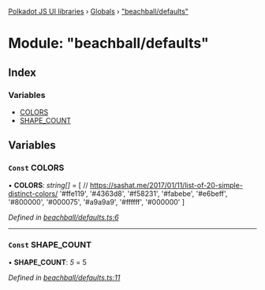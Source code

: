 [Polkadot JS UI libraries](../README.md) › [Globals](../globals.md) › ["beachball/defaults"](_beachball_defaults_.md)

# Module: "beachball/defaults"

## Index

### Variables

* [COLORS](_beachball_defaults_.md#const-colors)
* [SHAPE_COUNT](_beachball_defaults_.md#const-shape_count)

## Variables

### `Const` COLORS

• **COLORS**: *string[]* = [
  // https://sashat.me/2017/01/11/list-of-20-simple-distinct-colors/
  '#ffe119', '#4363d8', '#f58231', '#fabebe', '#e6beff', '#800000', '#000075', '#a9a9a9', '#ffffff', '#000000'
]

*Defined in [beachball/defaults.ts:6](https://github.com/polkadot-js/ui/blob/e88351e99/packages/ui-shared/src/icons/beachball/defaults.ts#L6)*

___

### `Const` SHAPE_COUNT

• **SHAPE_COUNT**: *5* = 5

*Defined in [beachball/defaults.ts:11](https://github.com/polkadot-js/ui/blob/e88351e99/packages/ui-shared/src/icons/beachball/defaults.ts#L11)*
